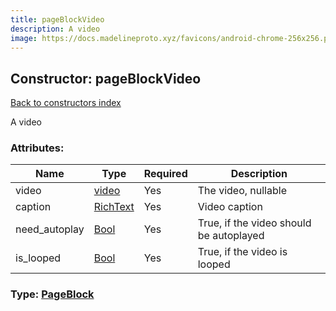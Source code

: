 ```yaml
---
title: pageBlockVideo
description: A video
image: https://docs.madelineproto.xyz/favicons/android-chrome-256x256.png
---
```

## Constructor: pageBlockVideo  
[Back to constructors index](index.md)



A video

### Attributes:

| Name     |    Type       | Required | Description |
|----------|---------------|----------|-------------|
|video|[video](../constructors/video.md) | Yes|The video, nullable|
|caption|[RichText](../types/RichText.md) | Yes|Video caption|
|need\_autoplay|[Bool](../types/Bool.md) | Yes|True, if the video should be autoplayed|
|is\_looped|[Bool](../types/Bool.md) | Yes|True, if the video is looped|



### Type: [PageBlock](../types/PageBlock.md)


